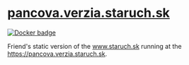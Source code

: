 # [pancova.verzia.staruch.sk](https://pancova.verzia.staruch.sk)
[![Docker badge](https://img.shields.io/docker/build/astaruch/panco.staruch.sk)](https://hub.docker.com/r/astaruch/panco.staruch.sk)

Friend's static version of the www.staruch.sk running at the https://pancova.verzia.staruch.sk. 
